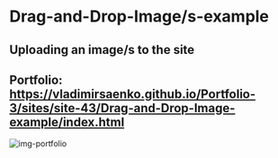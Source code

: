 # Drag-and-Drop-Image/s-example

## Uploading an image/s to the site

## Portfolio: https://vladimirsaenko.github.io/Portfolio-3/sites/site-43/Drag-and-Drop-Image-example/index.html

![img-portfolio](https://user-images.githubusercontent.com/56477695/148678229-32dd1ffc-3969-47b3-a5f9-918979db0961.png)
